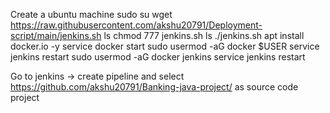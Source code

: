 Create a ubuntu machine 
sudo su
wget https://raw.githubusercontent.com/akshu20791/Deployment-script/main/jenkins.sh
ls
chmod 777 jenkins.sh
ls
./jenkins.sh
apt install docker.io -y
service docker start
sudo usermod -aG docker $USER
service jenkins restart
sudo usermod -aG docker jenkins
service jenkins restart

 
Go to jenkins -> create pipeline and select https://github.com/akshu20791/Banking-java-project/ as source code project
